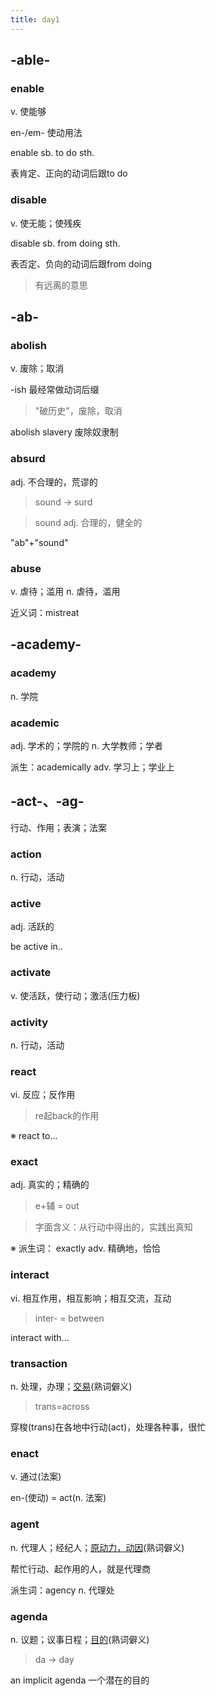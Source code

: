 ```yaml
---
title: day1
---
```


## -able-
### **enable**
v. 使能够

en-/em- 使动用法

enable sb. to do sth.

表肯定、正向的动词后跟to do

### **disable**
v. 使无能；使残疾

disable sb. from doing sth.

表否定、负向的动词后跟from doing

>有远离的意思

## -ab-
### **abolish**
v. 废除；取消

-ish 最经常做动词后缀

>"破历史"，废除，取消

abolish slavery 废除奴隶制

### **absurd**
adj. 不合理的，荒谬的

>sound -> surd

>sound adj. 合理的，健全的

"ab"+"sound"

### **abuse**
v. 虐待；滥用
n. 虐待，滥用

近义词：mistreat

## -academy-

### **academy**
n. 学院

### **academic**
adj. 学术的；学院的
n. 大学教师；学者

派生：academically adv. 学习上；学业上

## -act-、-ag-
行动、作用；表演；法案

### **action**
n. 行动，活动

### **active**
adj. 活跃的

be active in..

### **activate**
v. 使活跃，使行动；激活(压力板)

### **activity**
n. 行动，活动

### **react**
vi. 反应；反作用

>re起back的作用

※ react to...

### **exact**
adj. 真实的；精确的

>e+辅 = out

>字面含义：从行动中得出的，实践出真知

※ 派生词： exactly adv. 精确地，恰恰


### **interact**
vi. 相互作用，相互影响；相互交流，互动

>inter- = between

interact with...

### **transaction**
n. 处理，办理；<u>交易</u>(熟词僻义)

>trans=across

穿梭(trans)在各地中行动(act)，处理各种事，很忙

### **enact**
v. 通过(法案)

en-(使动) = act(n. 法案)

### **agent**
n. 代理人；经纪人；<u>原动力，动因</u>(熟词僻义)

帮忙行动、起作用的人，就是代理商

派生词：agency n. 代理处

### **agenda**
n. 议题；议事日程；<u>目的</u>(熟词僻义)

>da -> day

an implicit agenda 一个潜在的目的










































